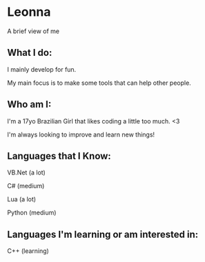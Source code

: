 # Leonna
A brief view of me
## What I do:
I mainly develop for fun.

My main focus is to make some tools that can help other people.

## Who am I:
I'm a 17yo Brazilian Girl that likes coding a little too much. <3

I'm always looking to improve and learn new things!

## Languages that I Know:
VB.Net (a lot)

C# (medium)

Lua (a lot)

Python (medium)

## Languages I'm learning or am interested in:

C++ (learning)
